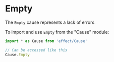 # Empty

The `Empty` cause represents a lack of errors.

To import and use `Empty` from the "Cause" module:

```ts
import * as Cause from 'effect/Cause'

// Can be accessed like this
Cause.Empty
```
